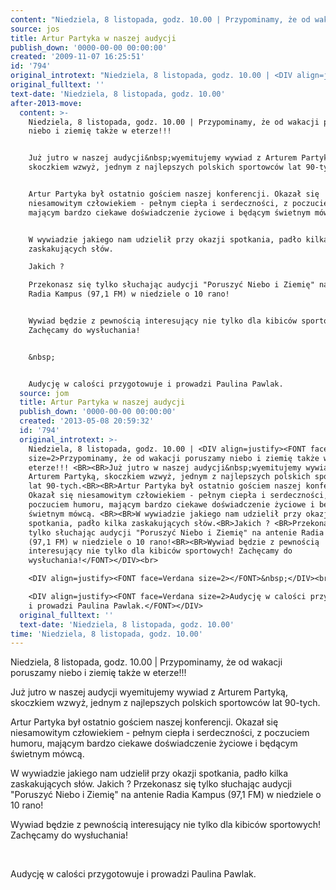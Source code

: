 ```yaml
---
content: "Niedziela, 8 listopada, godz. 10.00 | Przypominamy, że od wakacji poruszamy niebo i ziemię także w eterze!!! \n\nJuż jutro w naszej audycji&nbsp;wyemitujemy wywiad z Arturem Partyką, skoczkiem wzwyż, jednym z najlepszych polskich sportowców lat 90-tych.\n\nArtur Partyka był ostatnio gościem naszej konferencji. Okazał się niesamowitym człowiekiem - pełnym ciepła i serdeczności, z poczuciem humoru, mającym bardzo ciekawe doświadczenie życiowe i będącym świetnym mówcą. \n\nW wywiadzie jakiego nam udzielił przy okazji spotkania, padło kilka zaskakujących słów.\nJakich ? \nPrzekonasz się tylko słuchając audycji \"Poruszyć Niebo i Ziemię\" na antenie Radia Kampus (97,1 FM) w niedziele o 10 rano!\n\nWywiad będzie z pewnością interesujący nie tylko dla kibiców sportowych! Zachęcamy do wysłuchania!\n\n&nbsp;\n\nAudycję w calości przygotowuje i prowadzi Paulina Pawlak.\n\n<!--CONTENT FROM OLD SERVER (jos before 2013): Niedziela, 8 listopada, godz. 10.00 | Przypominamy, że od wakacji poruszamy niebo i ziemię także w eterze!!! \n\nJuż jutro w naszej audycji&nbsp;wyemitujemy wywiad z Arturem Partyką, skoczkiem wzwyż, jednym z najlepszych polskich sportowców lat 90-tych.\n\nArtur Partyka był ostatnio gościem naszej konferencji. Okazał się niesamowitym człowiekiem - pełnym ciepła i serdeczności, z poczuciem humoru, mającym bardzo ciekawe doświadczenie życiowe i będącym świetnym mówcą. \n\nW wywiadzie jakiego nam udzielił przy okazji spotkania, padło kilka zaskakujących słów.\nJakich ? \nPrzekonasz się tylko słuchając audycji \"Poruszyć Niebo i Ziemię\" na antenie Radia Kampus (97,1 FM) w niedziele o 10 rano!\n\nWywiad będzie z pewnością interesujący nie tylko dla kibiców sportowych! Zachęcamy do wysłuchania!\n\r\n&nbsp;\n\r\nAudycję w calości przygotowuje i prowadzi Paulina Pawlak.\n-->"
source: jos
title: Artur Partyka w naszej audycji
publish_down: '0000-00-00 00:00:00'
created: '2009-11-07 16:25:51'
id: '794'
original_introtext: "Niedziela, 8 listopada, godz. 10.00 | <DIV align=justify><FONT face=Verdana size=2>Przypominamy, że od wakacji poruszamy niebo i ziemię także w eterze!!! <BR><BR>Już jutro w naszej audycji&nbsp;wyemitujemy wywiad z Arturem Partyką, skoczkiem wzwyż, jednym z najlepszych polskich sportowców lat 90-tych.<BR><BR>Artur Partyka był ostatnio gościem naszej konferencji. Okazał się niesamowitym człowiekiem - pełnym ciepła i serdeczności, z poczuciem humoru, mającym bardzo ciekawe doświadczenie życiowe i będącym świetnym mówcą. <BR><BR>W wywiadzie jakiego nam udzielił przy okazji spotkania, padło kilka zaskakujących słów.<BR>Jakich ? <BR>Przekonasz się tylko słuchając audycji \"Poruszyć Niebo i Ziemię\" na antenie Radia Kampus (97,1 FM) w niedziele o 10 rano!<BR><BR>Wywiad będzie z pewnością interesujący nie tylko dla kibiców sportowych! Zachęcamy do wysłuchania!</FONT></DIV><br>\r\n<DIV align=justify><FONT face=Verdana size=2></FONT>&nbsp;</DIV><br>\r\n<DIV align=justify><FONT face=Verdana size=2>Audycję w calości przygotowuje i prowadzi Paulina Pawlak.</FONT></DIV>"
original_fulltext: ''
text-date: 'Niedziela, 8 listopada, godz. 10.00'
after-2013-move:
  content: >-
    Niedziela, 8 listopada, godz. 10.00 | Przypominamy, że od wakacji poruszamy
    niebo i ziemię także w eterze!!! 


    Już jutro w naszej audycji&nbsp;wyemitujemy wywiad z Arturem Partyką,
    skoczkiem wzwyż, jednym z najlepszych polskich sportowców lat 90-tych.


    Artur Partyka był ostatnio gościem naszej konferencji. Okazał się
    niesamowitym człowiekiem - pełnym ciepła i serdeczności, z poczuciem humoru,
    mającym bardzo ciekawe doświadczenie życiowe i będącym świetnym mówcą. 


    W wywiadzie jakiego nam udzielił przy okazji spotkania, padło kilka
    zaskakujących słów.

    Jakich ? 

    Przekonasz się tylko słuchając audycji "Poruszyć Niebo i Ziemię" na antenie
    Radia Kampus (97,1 FM) w niedziele o 10 rano!


    Wywiad będzie z pewnością interesujący nie tylko dla kibiców sportowych!
    Zachęcamy do wysłuchania!


    &nbsp;


    Audycję w calości przygotowuje i prowadzi Paulina Pawlak.
  source: jom
  title: Artur Partyka w naszej audycji
  publish_down: '0000-00-00 00:00:00'
  created: '2013-05-08 20:59:32'
  id: '794'
  original_introtext: >-
    Niedziela, 8 listopada, godz. 10.00 | <DIV align=justify><FONT face=Verdana
    size=2>Przypominamy, że od wakacji poruszamy niebo i ziemię także w
    eterze!!! <BR><BR>Już jutro w naszej audycji&nbsp;wyemitujemy wywiad z
    Arturem Partyką, skoczkiem wzwyż, jednym z najlepszych polskich sportowców
    lat 90-tych.<BR><BR>Artur Partyka był ostatnio gościem naszej konferencji.
    Okazał się niesamowitym człowiekiem - pełnym ciepła i serdeczności, z
    poczuciem humoru, mającym bardzo ciekawe doświadczenie życiowe i będącym
    świetnym mówcą. <BR><BR>W wywiadzie jakiego nam udzielił przy okazji
    spotkania, padło kilka zaskakujących słów.<BR>Jakich ? <BR>Przekonasz się
    tylko słuchając audycji "Poruszyć Niebo i Ziemię" na antenie Radia Kampus
    (97,1 FM) w niedziele o 10 rano!<BR><BR>Wywiad będzie z pewnością
    interesujący nie tylko dla kibiców sportowych! Zachęcamy do
    wysłuchania!</FONT></DIV><br>

    <DIV align=justify><FONT face=Verdana size=2></FONT>&nbsp;</DIV><br>

    <DIV align=justify><FONT face=Verdana size=2>Audycję w calości przygotowuje
    i prowadzi Paulina Pawlak.</FONT></DIV>
  original_fulltext: ''
  text-date: 'Niedziela, 8 listopada, godz. 10.00'
time: 'Niedziela, 8 listopada, godz. 10.00'
---
```

Niedziela, 8 listopada, godz. 10.00 | Przypominamy, że od wakacji poruszamy niebo i ziemię także w eterze!!! 

Już jutro w naszej audycji&nbsp;wyemitujemy wywiad z Arturem Partyką, skoczkiem wzwyż, jednym z najlepszych polskich sportowców lat 90-tych.

Artur Partyka był ostatnio gościem naszej konferencji. Okazał się niesamowitym człowiekiem - pełnym ciepła i serdeczności, z poczuciem humoru, mającym bardzo ciekawe doświadczenie życiowe i będącym świetnym mówcą. 

W wywiadzie jakiego nam udzielił przy okazji spotkania, padło kilka zaskakujących słów.
Jakich ? 
Przekonasz się tylko słuchając audycji "Poruszyć Niebo i Ziemię" na antenie Radia Kampus (97,1 FM) w niedziele o 10 rano!

Wywiad będzie z pewnością interesujący nie tylko dla kibiców sportowych! Zachęcamy do wysłuchania!

&nbsp;

Audycję w calości przygotowuje i prowadzi Paulina Pawlak.

<!--CONTENT FROM OLD SERVER (jos before 2013): Niedziela, 8 listopada, godz. 10.00 | Przypominamy, że od wakacji poruszamy niebo i ziemię także w eterze!!! 

Już jutro w naszej audycji&nbsp;wyemitujemy wywiad z Arturem Partyką, skoczkiem wzwyż, jednym z najlepszych polskich sportowców lat 90-tych.

Artur Partyka był ostatnio gościem naszej konferencji. Okazał się niesamowitym człowiekiem - pełnym ciepła i serdeczności, z poczuciem humoru, mającym bardzo ciekawe doświadczenie życiowe i będącym świetnym mówcą. 

W wywiadzie jakiego nam udzielił przy okazji spotkania, padło kilka zaskakujących słów.
Jakich ? 
Przekonasz się tylko słuchając audycji "Poruszyć Niebo i Ziemię" na antenie Radia Kampus (97,1 FM) w niedziele o 10 rano!

Wywiad będzie z pewnością interesujący nie tylko dla kibiców sportowych! Zachęcamy do wysłuchania!

&nbsp;

Audycję w calości przygotowuje i prowadzi Paulina Pawlak.
-->

<!--{{json:{"created_date":"2009-11-07 16:25:51","publish_down":"0000-00-00 00:00:00","id":"794"}}}-->